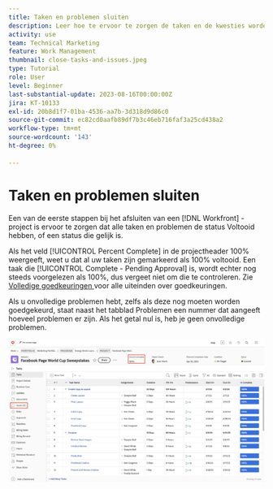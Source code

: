 ```yaml
---
title: Taken en problemen sluiten
description: Leer hoe te ervoor te zorgen de taken en de kwesties worden gesloten alvorens u een project in  [!DNL  Workfront] sluit.
activity: use
team: Technical Marketing
feature: Work Management
thumbnail: close-tasks-and-issues.jpeg
type: Tutorial
role: User
level: Beginner
last-substantial-update: 2023-08-16T00:00:00Z
jira: KT-10133
exl-id: 20b8d1f7-01ba-4536-aa7b-3d318d9d86c0
source-git-commit: ec82cd0aafb89df7b3c46eb716faf3a25cd438a2
workflow-type: tm+mt
source-wordcount: '143'
ht-degree: 0%

---
```


# Taken en problemen sluiten

Een van de eerste stappen bij het afsluiten van een [!DNL Workfront] -project is ervoor te zorgen dat alle taken en problemen de status Voltooid hebben, of een status die gelijk is.

Als het veld [!UICONTROL Percent Complete] in de projectheader 100% weergeeft, weet u dat al uw taken zijn gemarkeerd als 100% voltooid. Een taak die [!UICONTROL Complete - Pending Approval] is, wordt echter nog steeds voorgelezen als 100%, dus vergeet niet om die te controleren. Zie [ Volledige goedkeuringen ](https://experienceleague.adobe.com/docs/workfront-learn/tutorials-workfront/manage-work/close-a-project/complete-approvals.html) voor alle uiteinden over goedkeuringen.

Als u onvolledige problemen hebt, zelfs als deze nog moeten worden goedgekeurd, staat naast het tabblad Problemen een nummer dat aangeeft hoeveel problemen er zijn. Als het getal nul is, heb je geen onvolledige problemen.

![ Project die [!UICONTROL Percent Complete] toont en open kwesties ](assets/close-tasks-and-issues.png)
